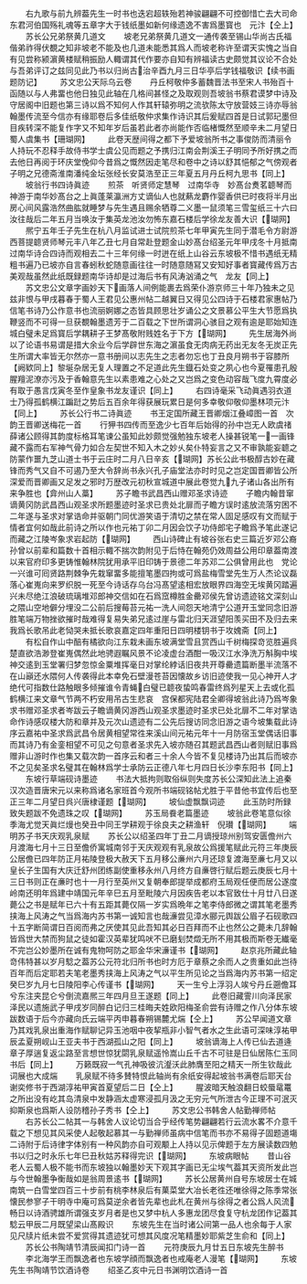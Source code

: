 <!-- { "loadSidebar": true } -->
　　右九歌与前九辨葢先生一时书也迭宕超轶殆若神骏翩翩不可控御惜亡去大司命东君河伯国殇礼魂等五章字大于钱纸墨如新何缘遗逸不害爲墨寳也　元汴【仝上】
　　苏长公兄弟祭黄几道文
　　坡老兄弟祭黄几道文一通传袭至锡山华尚古氏福偕弟祚得伏覩之知非坡老不能及也几道未能悉其爲人而坡老称许至谓天实愧之当自有见尝称颍濵黄楼赋稍振励人輙谓其代作要亦自知有辨福读古史颇觉其议论不合处与吾弟评订之兹同见此乃书以归尚古治辛酉九月三日华亭后学钱福敬识【续书画题防记】
　　苏文忠公天际乌云卷
　　丹丘柯敬仲多蓄魏晋法书至宋人书殆百十函随以与人弗畱也他日独见此轴在几格间甚怪之及取观则吾坡翁书蔡君谟梦中诗及守居阁中旧题也第三诗以爲不知何人作其轩辕弥明之流欤陈太守放营妓三诗亦辱翁翰墨传流至今信亦有缘耶卷后多佳纸敬仲求集作诗识其后爰赋四首是日试郭玘墨但目疾转深不能复作字又不知年岁后虽若此者亦尚能作否临楮慨然至顺辛未二月望日蜀人虞集书【珊瑚网】
　　此卷天歴间得之都下予爱坡翁所书之事俊防而清丽令人持玩不忍释手故侍书学士虞公见而题之予携归江南会荆溪王子明同予所好携之而去他日再阅于环庆堂俛仰今昔爲之慨然因走笔尽和卷中之诗以舒其悒郁之气傍观者子明之兄德斋淮南潘纯金坛张经长安莫浩至正三年夏五月丹丘柯九思书【同上】
　　坡翁行书四诗眞迹
　　煎茶　听贤师定慧琴　过南华寺　妙髙台煑茗聼琴而神游于南华妙髙台之上眞蓬莱瀛洲方丈谪仙人也就爇龙麝作婴香供已时夜将半月出房心间风露浩然曲肱就睡梦与先生遇且赐余牺尊二义墨一鼠须笔三雪玺纸三十六曰汝往哉后二年五月当唤汝于集英龙池汝勿怖东嘉石楼后学徐龙友善大识【瑚网】
　　熈宁五年壬子先生在杭八月监试进士试院煎茶七年甲寅先生同于潜毛令方尉游西菩提聼贤师琴元丰八年乙丑七月自常赴登题金山妙髙台绍圣元年甲戌冬十月抵南过南华诗合四诗而观相去二十三年何缘一时迸在纸上山谷云东坡极不惜书遇纸无精粗书遍乃已坡亦自言春蚓秋蛇随意画往往一时随意随冩又安知好事者寳藏传爲万古美观哉虽然此纸既録题南华诗却是过海后书有风涛汹涌之气　龙友【同上】
　　苏文忠公文章字画妙天下画落人间例能裹去爲荣仆游京师三十年乃独未之见兹非恨与甲戌暮春于蜀人王君见公惠州帖二越翼日又得见公四诗于石楼君家惠帖乃信笔书诗乃公作意书也流丽婀娜之态皆具顾思壮岁诵公之文景慕公平生大节愿爲执鞭竖而不可得一旦获覩翰墨遗芳于二百载之下世所谓洞心骇目之观有逾是耶始知连城白璧未足爲寳后学耦耕子王梦髙敬附贱姓名于下方【瑚网】
　　先生居海外尚以了论语书易谓是措大余业今后学辟世东海之濵虽食无肉病无药出无友冬无炭正先生所谓大率皆无尔然亦一意书册间以志先生之志者勿忘也丁丑良月朔书于容膝所【阙欵同上】黎埏杂居无复人理置之不足道此先生鐡石处变之夙心也今夏罹患孔殷腥羶泥潦亦污及于香翰意先生以素患难之心处之又岂爲之变色动容哉飞度九霄度必有取于愚言戊寅冬至作皇象书龙友谨识【同上】
　　右四诗毫采飞动眞遇羽衣道士乃得孤鹤横江蹁跹之势后五百余年得获展玩累日是何多幸敬仰敬仰墨林项元汴【同上】
　　苏长公行书二诗眞迹
　　书王定国所藏王晋卿烟江叠嶂图一首　次韵王晋卿送梅花一首
　　行狎书四传而至逸少七百年后始得的孙中岂无人欧虞禇薛诸公顾得其韵度标格耳笔谏公虽知此妙颇觉强勉独东坡老人操甚锐笔一一画锋藏不露而右军神气骨力如合左契世不知入木之妙乆矣仆特妄言之又不审孰能妄聼之防蒙作噩九芝山道士书于云庄时二月八日辛亥【瑚网】苏长公此书极醇古妙在藏锋而秀气又自不可遏乃至大令辞尚书永兴孔子庙堂法亦时时见之岂定国晋卿皆公所深爱而晋卿画又足发之邪时万歴改元初秋宣城道中展此卷觉九九子诸山各出所有来争胜也【弇州山人藁】
　　苏子瞻书武昌西山赠邓圣求诗迹
　　子瞻内翰昔窜谪黄冈防武昌西山观圣求所题墨迹时圣求已贵处北扉而子瞻方误时逺放流落穷困不二年遂与圣求对掌诰命并驱朝门同优游笑语于清切之禁在常人固足感叹有文而赋于情者宜何如哉此前诗之所以作也元祐丁卯二月因会饮子功侍郎宅子瞻爲予笔此遂记而藏之江陵岑象求岩起防【瑚网】
　　西山诗碑止有坡谷张右史三篇近岁邓公裔孙曾以前辈和篇数十首相示輙不揣次韵附见于后恃在翰苑仍效周益公用印章葢南渡以来官府印多更铸惟翰林院犹用承平旧印铸于景德二年苏邓二公俱曾用此也　党论一兴谁可囘贤路荆棘争先栽窜畱多能擅笔墨四拘或可爲盐梅雪堂先生万人杰论议磊落心崔嵬向来罗织脱一死至今诗话存乌台冯髙望逺相宏放眼界四海空无埃黄冈踏遍兴未尽绝江浪破琉璃堆邓郎神交信如在石爲窊樽胜金罍邓侯先曾访遗迹铭文深刻山之隈山空地僻分埋没二公前后搜莓苔元祐一洗人间怨天地清宁公道开玉堂同念旧游胜笔端万物挫欲摧时哉难得复易失弟兄逺过崖与雷北归天涯望阳羡买田不及归去来我爲长歌吊此老恸哭未抵长歌哀嘉定四年重阳日四明楼钥书于攻媿斋【同上】
　　有松自作山中醅有橘欲向江东栽未画东坡满堂雪且赏西山千树梅探竒览胜遍呉楚直欲浩渺登崔嵬偶然此地骋遐瞩风景不论凌虚台酒酣一吸汉江水浄洗万斛胸中埃神交逺到玉堂署归梦忽惊金粟堆挥毫日对掌纶綍话旧夜共开尊罍遗篇断墨半流落不在山巓还水隈何人传袭得此本幸免石壁漫苍苔因懐故乡访旧迹使我一见心神开人才绝代可指数仕路触眼多倾摧谁令青蝇白璧已聼夜蛰鸣春雷终爲列星天上去或化孤鹤横江来文章气节两不朽安用吊古生悲哀　宫保都宪陆君全卿得坡翁此诗乃爲岑象求书赠邓圣求者岑跋云子瞻谪黄冈游西山观圣求墨迹时圣求已处北扉不二年对掌诰命作诗感叹楼大防和章并及元次山遗迹有二公先后搜访同念旧游之语今坡集载此诗序云嘉祐中圣求爲武昌令居黄相望常徃来溪山间元祐元年十一月防宿玉堂偶话旧事而其诗乃有金銮相望不可见之句意者圣求先入坡亦随召其题武昌西山者则赋旧事爲赠非山游时作也集又载次韵一首序云和者三十余人今皆不复见楼诗乃出其后而坡亦不之见矣圣求名璧其在翰林爲学士承防云正德八年七月四日长沙李东阳书【同上】
　　东坡行草端砚诗墨迹
　　书法大抵拘则取俗纵则失度苏长公深知此法上追秦汉次造晋唐宋元以来称爲诸名家班首今观所书端砚铭帖尤胜于平昔他书宜传后也至正三年二月望日呉兴唐棣谨题【瑚网】
　　坡仙虚飘飘词迹
　　此玉防时所録致失题跋不免遗珠之叹【瑚网】
　　苏玉局飬老篇墨迹
　　坡翁此卷笔意似徐季海尤觉天眞烂熳也癸丑中同王学耕观于徐良夫之耕渔轩　倪瓉【瑚网】
　　端明苏子书天庆观乳泉赋
　　苏长公以绍圣四年丁丑二月谪授琼州别驾安匮儋州六月渡海七月十三日至儋侨寓城南邻于天庆观观有乳泉故公爲援笔赋此元符三年庚辰公居儋已四年防正月祐陵登极大赦天下五月移公亷州六月还琼复渡海至亷七月又以皇长子生国有大庆迁舒州团练副使重移永州八月终方自亷啓行赋后题云庚辰七月十三日书则正在亷时也十一月行至英州又复朝奉郎提举成都府玉局观任便而居公遂度岭南还明年爲建中靖国元年辛巳五月至毗陵六月因疾告老以本官致仕十月廿八日遂薨公之书是赋年已六十有五距其薨仅隔一岁实爲晩年之笔李侍郎微之谓其笔老墨秀挟海上风涛之气当爲海内苏书第一诚知言也哉濓尝见漳水郦元舆跋公眉子石砚歌四十五字断简谓日百阅而弗之厌使其见此吾知其必日百拜而不止也然公之薨未几辞翰皆爲世大禁而狗鼠之徒如霍汉英辈犹鸣吠不已磨刬焚燬无所不用其极而斯卷无纎毫不完岂公妙墨所在诚有鬼物呵防之耶金华宋濓谨书【瑚网】
　　赵京兆所藏此轴竒伟特甚以岁月騐之葢苏公元符北归所书也时方厄于章蔡之余而人之贵重如此岂待百年而后定耶若夫笔老墨秀挟海上风涛之气以平生所见论之当爲海内苏书第一绍定癸巳岁九月七日陵阳李心传谨书【瑚网】
　　天一生兮上浮羽人竢兮丹丘遡儋耳兮东注夹昆仑兮倒流嘉熈三年四月旦王遂题【同上】
　　此卷旧藏霅川向泽民家泽民以遗施武子甲戌岁同醉白记归三桂晦夫姓欧阳梅圣俞尝有诗赠之作八分体东坡跋数语于后今亦藏向氏云端平丙申暮春朔锡麓尤煓【仝上】
　　苏公早闻道文章乃其戏乳泉出重海作赋聊记异玉池咽中夜挈瓶非小智气者水之生此语可深味淳祐甲辰孟夏朔岘山王亚夫书于西湖孤山之阳【同上】
　　坡翁谪海上人传已仙去道逄章子厚遄复返尘路至言想世惊犹閟乳泉赋遥怜嵩山丘千古不可驻是日仙居陈仁玉同书后【同上】
　　万籁既寂一气孔神吸彼沆瀣沃此肺膺至阳之精天一所生钦哉此词展也大成煓
　　乳泉赋不待多賛特恨此轴尚有余纸安得起坡翁书满卷后耶天台谢奕修书于西湖淳祐甲寅首夏望后二日【仝上】
　　腥波暗天触浪翻日蛟蜃鼋鼍之所出没有屹其岛清泉中发静涵太虚寒浸孤月汲之无穷元气所泄古今正理不可泯灭抑斯泉也爲斯人设防稽孙子秀书【仝上】
　　苏文忠公书韩舍人帖勤禅师帖
　　右苏长公二帖其一与韩舍人议论切当合乎经传笔势翩翩若行云流水畧不介意千载之下想见其风采使人起敬起慕其一与勤禅师虽病中信笔而书亦不易得子固题道塲二诗附于后诗律字体别有一种风韵亦自可观颙上人持以见示俾题于左方展读数四勉书以归之时永乐七年巳丑秋姑苏释得完识【瑚网】
　　东坡病眼帖
　　昔山谷老人云蜀人极不能书而东坡独以翰墨妙天下观其字画已无尘埃气葢其天资所发此岂与今世翰墨争衡哉如是翁周景逺书【瑚网】
　　苏长公居黄州自号东坡居士在城南筑一白雪堂四百三十步前有桃李林泉后有菓菜堂大冶长老徃还唯徐得之陈季常张懐民参寥子干明寺中庵可爲莫逆余者皆先辈也此札在黄州与徐得之者公爲人风流畅日以诗酒骋雄所谓强支岁月者是也又梦中杭人多惠龙团尽食复守杭龙团作记葢其騐云甲辰二月既望梁山髙殿识
　　东坡先生在当时诸公间第一品人也余每于人家见尺牍片纸未尝不爱赏得其遗迹犹可想其风度况笔精墨妙耶紫芝生俞和【同上】
　　苏长公书陶靖节清辰闻扣门诗一首
　　元符庚辰九月廿五日东坡先生醉书
　　李北海学王而飘逸者也东坡学顔而飘逸者也戒庵老人漫笔【瑚网】
　　东坡先生书陶靖节饮酒诗卷
　　绍圣乙亥中元日书渊明饮酒诗一首
